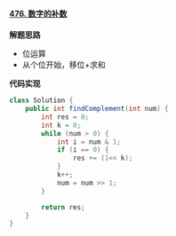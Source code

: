 #### [476. 数字的补数](https://leetcode-cn.com/problems/number-complement/)

**解题思路**

- 位运算
- 从个位开始，移位+求和

**代码实现**

```java
class Solution {
    public int findComplement(int num) {
        int res = 0;
        int k = 0;
        while (num > 0) {
            int i = num & 1;
            if (i == 0) {
                res += (1<< k);
            }
            k++;
            num = num >> 1;
        }

        return res;
    }
}
```

